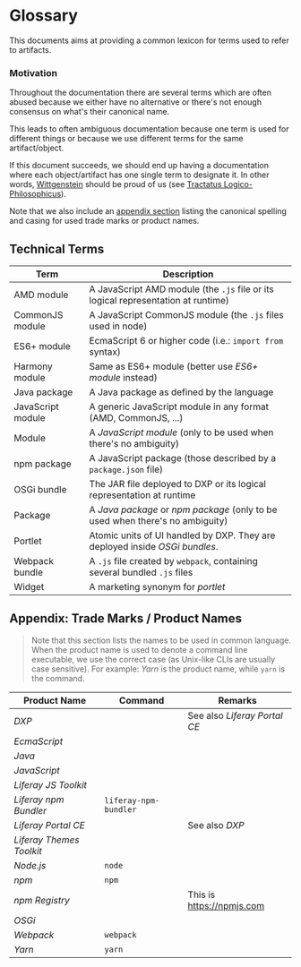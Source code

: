 # Glossary

This documents aims at providing a common lexicon for terms used to refer to artifacts.

### Motivation

Throughout the documentation there are several terms which are often abused because we either have no alternative or there's not enough consensus on what's their canonical name.

This leads to often ambiguous documentation because one term is used for different things or because we use different terms for the same artifact/object.

If this document succeeds, we should end up having a documentation where each object/artifact has one single term to designate it. In other words, [Wittgenstein](https://en.wikipedia.org/wiki/Ludwig_Wittgenstein) should be proud of us (see [Tractatus Logico-Philosophicus](https://en.wikipedia.org/wiki/Tractatus_Logico-Philosophicus)).

Note that we also include an [appendix section](appendix-trade-marks-product-name) listing the canonical spelling and casing for used trade marks or product names.

## Technical Terms

| Term              | Description                                                                       |
| ----------------- | --------------------------------------------------------------------------------- |
| AMD module        | A JavaScript AMD module (the `.js` file or its logical representation at runtime) |
| CommonJS module   | A JavaScript CommonJS module (the `.js` files used in node)                       |
| ES6+ module       | EcmaScript 6 or higher code (i.e.: `import from` syntax)                          |
| Harmony module    | Same as ES6+ module (better use _ES6+ module_ instead)                            |
| Java package      | A Java package as defined by the language                                         |
| JavaScript module | A generic JavaScript module in any format (AMD, CommonJS, ...)                    |
| Module            | A _JavaScript module_ (only to be used when there's no ambiguity)                 |
| npm package       | A JavaScript package (those described by a `package.json` file)                   |
| OSGi bundle       | The JAR file deployed to DXP or its logical representation at runtime             |
| Package           | A _Java package_ or _npm package_ (only to be used when there's no ambiguity)     |
| Portlet           | Atomic units of UI handled by DXP. They are deployed inside _OSGi bundles_.       |
| Webpack bundle    | A `.js` file created by `webpack`, containing several bundled `.js` files         |
| Widget            | A marketing synonym for _portlet_                                                 |

## Appendix: Trade Marks / Product Names

> Note that this section lists the names to be used in common language. When the product name is used to denote a command line executable, we use the correct case (as Unix-like CLIs are usually case sensitive). For example: _Yarn_ is the product name, while `yarn` is the command.

| Product Name             | Command               | Remarks                      |
| ------------------------ | --------------------- | ---------------------------- |
| _DXP_                    |                       | See also _Liferay Portal CE_ |
| _EcmaScript_             |                       |                              |
| _Java_                   |                       |                              |
| _JavaScript_             |                       |                              |
| _Liferay JS Toolkit_     |                       |                              |
| _Liferay npm Bundler_    | `liferay-npm-bundler` |                              |
| _Liferay Portal CE_      |                       | See also _DXP_               |
| _Liferay Themes Toolkit_ |                       |                              |
| _Node.js_                | `node`                |                              |
| _npm_                    | `npm`                 |                              |
| _npm Registry_           |                       | This is https://npmjs.com    |
| _OSGi_                   |                       |                              |
| _Webpack_                | `webpack`             |                              |
| _Yarn_                   | `yarn`                |                              |
